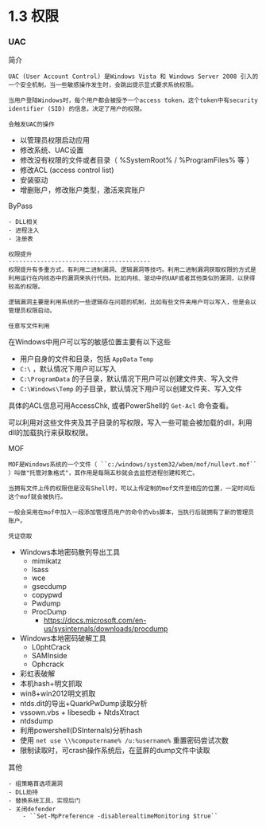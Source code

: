 # 1.3 权限

### UAC

简介

```
UAC (User Account Control) 是Windows Vista 和 Windows Server 2008 引入的一个安全机制，当一些敏感操作发生时，会跳出提示显式要求系统权限。

当用户登陆Windows时，每个用户都会被授予一个access token，这个token中有security identifier (SID) 的信息，决定了用户的权限。

会触发UAC的操作
```

* 以管理员权限启动应用
* 修改系统、UAC设置
* 修改没有权限的文件或者目录（ %SystemRoot% / %ProgramFiles% 等 ）
* 修改ACL (access control list)
* 安装驱动
* 增删账户，修改账户类型，激活来宾账户

ByPass

```
- DLL相关
- 进程注入
- 注册表

权限提升
----------------------------------------
权限提升有多重方式，有利用二进制漏洞、逻辑漏洞等技巧。利用二进制漏洞获取权限的方式是利用运行在内核态中的漏洞来执行代码。比如内核、驱动中的UAF或者其他类似的漏洞，以获得较高的权限。

逻辑漏洞主要是利用系统的一些逻辑存在问题的机制，比如有些文件夹用户可以写入，但是会以管理员权限启动。

任意写文件利用
```

在Windows中用户可以写的敏感位置主要有以下这些

* 用户自身的文件和目录，包括 `AppData` `Temp`
* `C:\` ，默认情况下用户可以写入
* `C:\ProgramData` 的子目录，默认情况下用户可以创建文件夹、写入文件
* `C:\Windows\Temp` 的子目录，默认情况下用户可以创建文件夹、写入文件

具体的ACL信息可用AccessChk, 或者PowerShell的 `Get-Acl` 命令查看。

可以利用对这些文件夹及其子目录的写权限，写入一些可能会被加载的dll，利用dll的加载执行来获取权限。

MOF

```
MOF是Windows系统的一个文件（ ``c:/windows/system32/wbem/mof/nullevt.mof`` ）叫做"托管对象格式"，其作用是每隔五秒就会去监控进程创建和死亡。

当拥有文件上传的权限但是没有Shell时，可以上传定制的mof文件至相应的位置，一定时间后这个mof就会被执行。

一般会采用在mof中加入一段添加管理员用户的命令的vbs脚本，当执行后就拥有了新的管理员账户。

凭证窃取
```

* Windows本地密码散列导出工具
  * mimikatz
  * lsass
  * wce
  * gsecdump
  * copypwd
  * Pwdump
  * ProcDump
    * https://docs.microsoft.com/en-us/sysinternals/downloads/procdump
* Windows本地密码破解工具
  * L0phtCrack
  * SAMInside
  * Ophcrack
* 彩虹表破解
* 本机hash+明文抓取
* win8+win2012明文抓取
* ntds.dit的导出+QuarkPwDump读取分析
* vssown.vbs + libesedb + NtdsXtract
* ntdsdump
* 利用powershell(DSInternals)分析hash
* 使用 `net use \\%computername% /u:%username%` 重置密码尝试次数
* 限制读取时，可crash操作系统后，在蓝屏的dump文件中读取

其他

```
- 组策略首选项漏洞
- DLL劫持
- 替换系统工具，实现后门
- 关闭defender
    - ``Set-MpPreference -disablerealtimeMonitoring $true``
```
